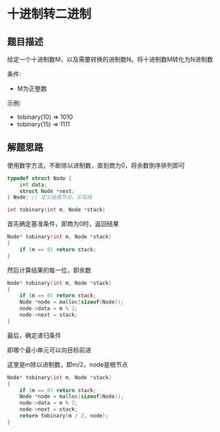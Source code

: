 # 十进制转二进制

## 题目描述

给定一个十进制数M，以及需要转换的进制数N。将十进制数M转化为N进制数

条件:

- M为正整数

示例: 

- tobinary(10) => 1010
- tobinary(15) => 1111

## 解题思路

使用数学方法，不断除以进制数，直到商为0，将余数倒序排列即可

```c
typedef struct Node {
    int data;
    struct Node *next;
} Node; // 定义链表节点，实现栈

int tobinary(int m, Node *stack)
```

首先确定基准条件，即商为0时，返回结果

```c
Node* tobinary(int m, Node *stack)
{
    if (m == 0) return stack;
}
```

然后计算结果的每一位，即余数

```c
Node* tobinary(int m, Node *stack)
{
    if (m == 0) return stack;
    Node *node = malloc(sizeof(Node));
    node->data = m % 2;
    node->next = stack;
}
```

最后，确定递归条件

即哪个最小单元可以向目标前进

这里是m除以进制数，即m/2，node是根节点

```c
Node* tobinary(int m, Node *stack)
{
    if (m == 0) return stack;
    Node *node = malloc(sizeof(Node));
    node->data = m % 2;
    node->next = stack;
    return tobinary(m / 2, node);
}
```